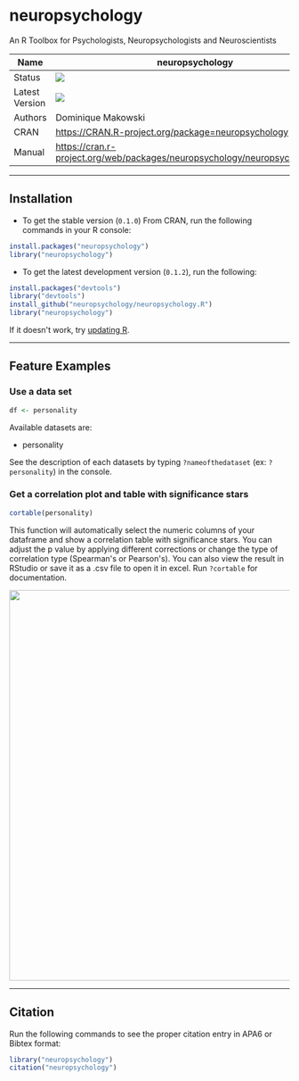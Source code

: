 # neuropsychology
An R Toolbox for Psychologists, Neuropsychologists and Neuroscientists

|Name|neuropsychology|
|----------------|---|
|Status|![](https://img.shields.io/badge/status-stable-brightgreen.svg)|
|Latest Version|![](https://img.shields.io/badge/version-0.1.2-brightgreen.svg)|
|Authors|Dominique Makowski|
|CRAN|https://CRAN.R-project.org/package=neuropsychology|
|Manual|https://cran.r-project.org/web/packages/neuropsychology/neuropsychology.pdf|
---
## Installation

- To get the stable version (`0.1.0`) From CRAN, run the following commands in your R console:

```R
install.packages("neuropsychology")
library("neuropsychology")
```

- To get the latest development version (`0.1.2`), run the following:

```R
install.packages("devtools")
library("devtools")
install_github("neuropsychology/neuropsychology.R")
library("neuropsychology")
```

If it doesn't work, try [updating R](https://www.google.fr/webhp?sourceid=chrome-instant&ion=1&espv=2&ie=UTF-8#q=update%20r).


---
## Feature Examples

### Use a data set
```R
df <- personality
```

Available datasets are:
- personality

See the description of each datasets by typing `?nameofthedataset` (ex: `?personality`) in the console.

### Get a correlation plot and table with significance stars
```R
cortable(personality)
```

This function will automatically select the numeric columns of your dataframe and show a correlation table with significance stars.
You can adjust the p value by applying different corrections or change the type of correlation type (Spearman's or Pearson's). You can also view the result in RStudio or save it as a .csv file to open it in excel. Run `?cortable` for documentation.

<p align="legt"><img src="https://github.com/neuropsychology/neuropsychology.R/blob/master/tests/testthat/cortable_plot.png" width="700"></p>



---
## Citation

Run the following commands to see the proper citation entry in APA6 or Bibtex format:
```R
library("neuropsychology")
citation("neuropsychology")
```

